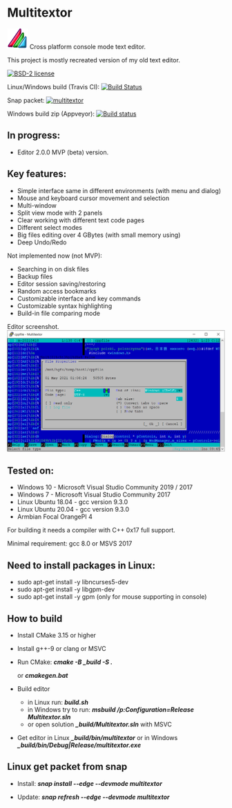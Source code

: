 # Multitextor
![Screenshot](docs/m.png) Cross platform console mode text editor.

This project is mostly recreated version of my old text editor.

[![BSD-2 license](https://img.shields.io/github/license/vikonix/multitextor)](https://github.com/vikonix/multitextor/blob/main/LICENSE)

Linux/Windows build (Travis CI): [![Build Status](https://travis-ci.org/vikonix/multitextor.svg?branch=main)](https://travis-ci.org/vikonix/multitextor)

Snap packet: [![multitextor](https://snapcraft.io/multitextor/badge.svg)](https://snapcraft.io/multitextor)

Windows build zip (Appveyor): [![Build status](https://ci.appveyor.com/api/projects/status/m98q8sh347k0cdu6/branch/main?svg=true)](https://ci.appveyor.com/project/vikonix/multitextor/branch/main)

## In progress:
- Editor 2.0.0 MVP (beta) version.
 
## Key features:
- Simple interface same in different environments (with menu and dialog)
- Mouse and keyboard cursor movement and selection
- Multi-window
- Split view mode with 2 panels
- Clear working with different text code pages
- Different select modes
- Big files editing over 4 GBytes (with small memory using)
- Deep Undo/Redo

Not implemented now (not MVP):
- Searching in on disk files
- Backup files
- Editor session saving/restoring
- Random access bookmarks
- Customizable interface and key commands
- Customizable syntax highlighting
- Build-in file comparing mode
 
Editor screenshot.
  ![Screenshot](docs/multitextor1.png)

## Tested on:
 - Windows 10 - Microsoft Visual Studio Community 2019 / 2017
 - Windows 7 - Microsoft Visual Studio Community 2017
 - Linux Ubuntu 18.04 - gcc version 9.3.0
 - Linux Ubuntu 20.04 - gcc version 9.3.0
 - Armbian Focal OrangePI 4

For building it needs a compiler with C++ 0x17 full support.

Minimal requirement: gcc 8.0 or MSVS 2017

## Need to install packages in Linux:
 - sudo apt-get install -y libncurses5-dev
 - sudo apt-get install -y libgpm-dev
 - sudo apt-get install -y gpm (only for mouse supporting in console)
 
## How to build
 - Install CMake 3.15 or higher
 - Install g++-9 or clang or MSVC
 - Run CMake: ***cmake -B _build -S .***
 
    or ***cmakegen.bat***
    
 - Build editor
    - in Linux run: ***build.sh***
    - in Windows try to run: ***msbuild /p:Configuration=Release Multitextor.sln*** 
    - or open solution ***_build/Multitextor.sln*** with MSVC
    
 - Get editor in Linux ***_build/bin/multitextor*** or in Windows ***_build/bin/Debug|Release/multitextor.exe***
    
## Linux get packet from snap
 - Install:
    ***snap install --edge --devmode multitextor***

 - Update: 
    ***snap refresh --edge --devmode multitextor***